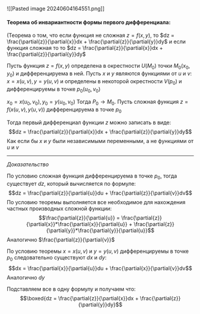 ![[Pasted image 20240604164551.png]]
#### Теорема об инвариантности формы первого дифференциала:

(Теорема о том, что если функция не сложная $z = f(x,y)$, то $dz = \frac{\partial{z}}{\partial{x}}dx + \frac{\partial{z}}{\partial{y}}dy$
 и если функция сложная то то $dz = \frac{\partial{z}}{\partial{x}}dx + \frac{\partial{z}}{\partial{y}}dy$

Пусть функция $z = f(x,y)$ определена в окрестности $U(M_0)$ точки $M_0(x_0,y_0)$ и дифференцируема в ней. Пусть $x$ и $y$ являются функциями от $u$ и $v$: $x = x(u,v), y = y(u,v)$ и определены в некоторой окрестности $V(p_0)$ и дифференцируемы в точке $p_0(u_0, v_0)$

$x_0 = x(u_0, v_0), y_0 = y(u_0, v_0)$ Тогда $P_0 \to M_0$. Пусть сложная функция $z = f(x(u,v), y(u,v))$ дифференцируема в точке $p_0$

Тогда первый дифференциал функции $z$ можно записать в виде: $$dz = \frac{\partial{z}}{\partial{x}}dx + \frac{\partial{z}}{\partial{y}}dy$$Как если бы $x$ и $y$ были независимыми переменными, а не функциями от $u$ и $v$

---
*Доказательство*

По условию сложная функция дифференцируема в точке $p_0$, тогда существует $dz$, который вычисляется по формуле: $$dz = \frac{\partial{z}}{\partial{u}}du + \frac{\partial{z}}{\partial{v}}dv$$По условию теоремы выполняется все необходимое для нахождения частных производных сложной функции:  $$\frac{\partial{z}}{\partial{u}} = \frac{\partial{z}}{\partial{x}}*\frac{\partial{x}}{\partial{u}} + \frac{\partial{z}}{\partial{y}}*\frac{\partial{y}}{\partial{u}}$$Аналогично $\frac{\partial{z}}{\partial{v}}$

По условию теоремы $x = x(u,v)$ и $y = y(u,v)$ дифференцируемы в точке $p_0$ следовательно существуют $dx$ и $dy$: $$dx = \frac{\partial{x}}{\partial{u}}du + \frac{\partial{x}}{\partial{v}}dv$$Аналогично $dy$

Подставляем все в одну формулу и получаем что: $$\boxed{dz = \frac{\partial{z}}{\partial{x}}dx + \frac{\partial{z}}{\partial{y}}dy}$$